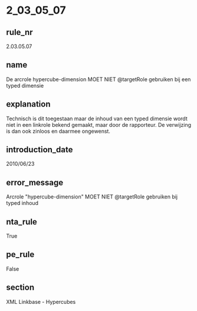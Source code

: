 # 2_03_05_07

## rule_nr
2.03.05.07

## name
De arcrole hypercube-dimension MOET NIET @targetRole gebruiken bij een typed dimensie

## explanation
Technisch is dit toegestaan maar de inhoud van een typed dimensie wordt niet in een linkrole bekend gemaakt, maar door de rapporteur. De verwijzing is dan ook zinloos en daarmee ongewenst.

## introduction_date
2010/06/23

## error_message
Arcrole &quot;hypercube-dimension&quot; MOET NIET @targetRole gebruiken bij typed inhoud

## nta_rule
True

## pe_rule
False

## section
XML Linkbase - Hypercubes

